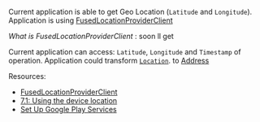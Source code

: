 Current application is able to get Geo Location (`Latitude` and `Longitude`). Application is using [FusedLocationProviderClient](https://developers.google.com/android/reference/com/google/android/gms/location/FusedLocationProviderClient)

_What is FusedLocationProviderClient_ : soon ll get

Current application can access: `Latitude`, `Longitude` and `Timestamp` of operation. Application could transform [`Location`](https://developer.android.com/training/location/retrieve-current).
to [Address](https://developer.android.com/reference/android/location/Address)




Resources: 
- [FusedLocationProviderClient](https://developers.google.com/android/reference/com/google/android/gms/location/FusedLocationProviderClient)
- [7.1: Using the device location](https://google-developer-training.gitbooks.io/android-developer-advanced-course-practicals/unit-4-add-geo-features-to-your-apps/lesson-7-location/7-1-p-use-the-device-location/7-1-p-use-the-device-location.html)
- [Set Up Google Play Services](https://developers.google.com/android/guides/setup#add_google_play_services_to_your_project)